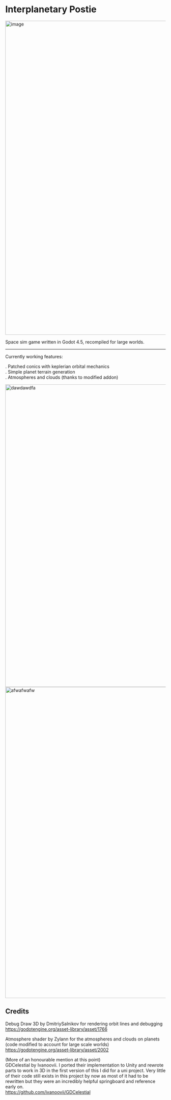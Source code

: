 
# Interplanetary Postie

<img width="1912" height="987" alt="image" src="https://github.com/user-attachments/assets/5ea694fd-460c-4760-b20d-415a071523b2" />

Space sim game written in Godot 4.5, recompiled for large worlds.

_________________________________________________________________

Currently working features:

. Patched conics with keplerian orbital mechanics\
. Simple planet terrain generation\
. Atmospheres and clouds (thanks to modified addon)

<img width="1909" height="951" alt="dawdawdfa" src="https://github.com/user-attachments/assets/91142e5a-07d2-4510-b6c3-f4e2e744371a" />

<img width="1894" height="978" alt="afwafwafw" src="https://github.com/user-attachments/assets/ce77473d-f19f-4160-b42b-bb9bdbb654b0" />

## Credits

Debug Draw 3D by DmitriySalnikov for rendering orbit lines and debugging\
https://godotengine.org/asset-library/asset/1766
 
Atmosphere shader by Zylann for the atmospheres and clouds on planets (code modified to account for large scale worlds)\
https://godotengine.org/asset-library/asset/2002
 
(More of an honourable mention at this point)\
GDCelestial by Ivanoovii. I ported their implementation to Unity and rewrote parts to work in 3D in the first version of this I did for a uni project. Very little of their code still exists in this project by now as most of it had to be rewritten but they were an incredibly helpful springboard and reference early on.\
https://github.com/ivanoovii/GDCelestial
